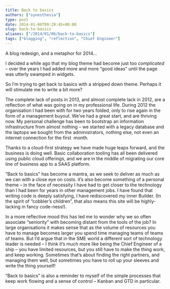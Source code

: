 ```yaml
---
title: Back to basics
authors: ["synesthesia"]
type: post
date: 2014-01-06T09:29:45+00:00
slug: back-to-basics 
aliases: ["/2014/01/06/back-to-basics"]
tags: ["blogging", "reflection", "Chief Engineer"]
---
```

A blog redesign, and a metaphor for 2014…

I decided a while ago that my blog theme had become just too _complicated_ – over the years I had added more and more “good ideas” until the page was utterly swamped in widgets.

So I’m trying to get back to basics with a stripped down theme. Perhaps it will stimulate me to write a bit more?

The complete lack of posts in 2013, and almost complete lack in 2012, are a reflection of what was going on in my professional life. During 2012 the organisation I had been with for two years folded, only to rise again in the form of a management buyout. We’ve had a great start, and are thriving now. My personal challenge has been to bootstrap an information infrastructure from almost nothing – we started with a legacy database and the laptops we bought from the administrators, nothing else, not even an internet connection for the first  month.

Thanks to a cloud-first strategy we have made huge leaps forward, and the business is doing well. Basic collaboration tooling has all been delivered using public cloud offerings, and we are in the middle of migrating our core line of business app to a SAAS platform.

“Back to basics” has become a mantra, as we seek to deliver as much as we can with a close eye on costs. it’s also become something of a personal theme – in the face of necessity I have had to get closer to the technology than I had been for years in other management jobs. I have found that writing code is deeply satisfying, I have rediscovered my inner Builder. (In the spirit of “cobbler’s children”, that also means this site will be highly-lacking in fancy code-ness!).

In a more reflective mood this has led me to wonder why we so often associate “seniority” with becoming distant from the tools of the job? In large organisations it makes sense that as the volume of resources you have to manage becomes larger you spend time managing teams of teams of teams. But I’d argue that in the SME world a different sort of technology leader is needed – I think it’s much more like being the Chief Engineer of a ship – you have limited resources, but you still have to make the thing work, and keep working. Sometimes that’s about finding the right partners, and managing them well, but sometimes you have to roll up your sleeves and write the thing yourself!

“Back to basics” is also a reminder to myself of the simple processes that keep work flowing and a sense of control – Kanban and GTD in particular.

